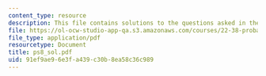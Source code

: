 ```yaml
---
content_type: resource
description: This file contains solutions to the questions asked in the reading assignment.
file: https://ol-ocw-studio-app-qa.s3.amazonaws.com/courses/22-38-probability-and-its-applications-to-reliability-quality-control-and-risk-assessment-fall-2005/91ef9ae96e3fa439c30b8ea58c36c989_ps8_sol.pdf
file_type: application/pdf
resourcetype: Document
title: ps8_sol.pdf
uid: 91ef9ae9-6e3f-a439-c30b-8ea58c36c989
---
```


